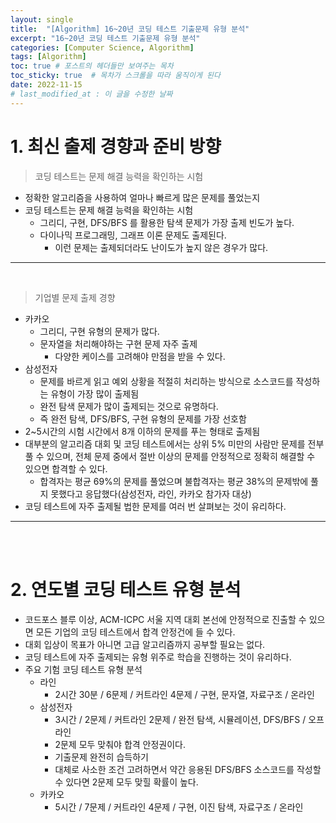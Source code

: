 ```yaml
---
layout: single
title:  "[Algorithm] 16~20년 코딩 테스트 기출문제 유형 분석"
excerpt: "16~20년 코딩 테스트 기출문제 유형 분석"
categories: [Computer Science, Algorithm]
tags: [Algorithm]
toc: true # 포스트의 헤더들만 보여주는 목차 
toc_sticky: true  # 목차가 스크롤을 따라 움직이게 된다
date: 2022-11-15
# last_modified_at : 이 글을 수정한 날짜
---
```


# 1. 최신 출제 경향과 준비 방향

> 코딩 테스트는 문제 해결 능력을 확인하는 시험
> 
- 정확한 알고리즘을 사용하여 얼마나 빠르게 많은 문제를 풀었는지
- 코딩 테스트는 문제 해결 능력을 확인하는 시험
    - 그리디, 구현, DFS/BFS 를 활용한 탐색 문제가 가장 출제 빈도가 높다.
    - 다이나믹 프로그래밍, 그래프 이론 문제도 출제된다.
        - 이런 문제는 출제되더라도 난이도가 높지 않은 경우가 많다.

---
<br>

> 기업별 문제 출제 경향
> 
- 카카오
    - 그리디, 구현 유형의 문제가 많다.
    - 문자열을 처리해야하는 구현 문제 자주 출제
        - 다양한 케이스를 고려해야 만점을 받을 수 있다.
- 삼성전자
    - 문제를 바르게 읽고 예외 상황을 적절히 처리하는 방식으로 소스코드를 작성하는 유형이 가장 많이 출제됨
    - 완전 탐색 문제가 많이 출제되는 것으로 유명하다.
    - 즉 완전 탐색, DFS/BFS, 구현 유형의 문제를 가장 선호함
- 2~5시간의 시험 시간에서 8개 이하의 문제를 푸는 형태로 출제됨
- 대부분의 알고리즘 대회 및 코딩 테스트에서는 상위 5% 미만의 사람만 문제를 전부 풀 수 있으며, 전체 문제 중에서 절반 이상의 문제를 안정적으로 정확히 해결할 수 있으면 합격할 수 있다.
    - 합격자는 평균 69%의 문제를 풀었으며 불합격자는 평균 38%의 문제밖에 풀지 못했다고 응답했다(삼성전자, 라인, 카카오 참가자 대상)
- 코딩 테스트에 자주 출제될 법한 문제를 여러 번 살펴보는 것이 유리하다.

---
<br><br>

# 2. 연도별 코딩 테스트 유형 분석

- 코드포스 블루 이상, ACM-ICPC 서울 지역 대회 본선에 안정적으로 진출할 수 있으면 모든 기업의 코딩 테스트에서 합격 안정건에 들 수 있다.
- 대회 입상이 목표가 아니면 고급 알고리즘까지 공부할 필요는 없다.
- 코딩 테스트에 자주 출제되는 유형 위주로 학습을 진행하는 것이 유리하다.
- 주요 기험 코딩 테스트 유형 분석
    - 라인
        - 2시간 30분 / 6문제 / 커트라인 4문제 / 구현, 문자열, 자료구조 / 온라인
    - 삼성전자
        - 3시간 / 2문제 / 커트라인 2문제 / 완전 탐색, 시뮬레이션, DFS/BFS / 오프라인
        - 2문제 모두 맞춰야 합격 안정권이다.
        - 기출문제 완전히 습득하기
        - 대체로 사소한 조건 고려하면서 약간 응용된 DFS/BFS 소스코드를 작성할 수 있다면 2문제 모두 맞힐 확률이 높다.
    - 카카오
        - 5시간 / 7문제 / 커트라인 4문제 / 구현, 이진 탐색, 자료구조 / 온라인
